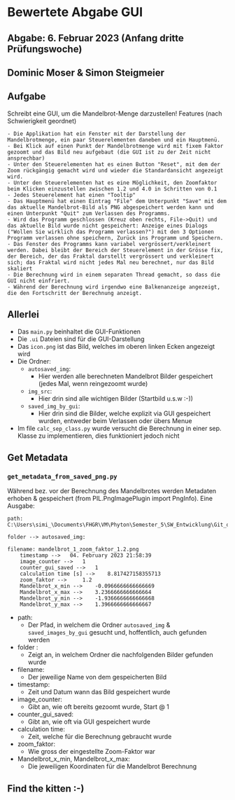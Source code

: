 
# Bewertete Abgabe GUI
## Abgabe: 6. Februar 2023 (Anfang dritte Prüfungswoche)
## Dominic Moser & Simon Steigmeier

## Aufgabe
Schreibt eine GUI, um die Mandelbrot-Menge darzustellen!
Features (nach Schwierigkeit geordnet)

    - Die Applikation hat ein Fenster mit der Darstellung der Mandelbrotmenge, ein paar Steuerelementen daneben und ein Hauptmenü.
    - Bei Klick auf einen Punkt der Mandelbrotmenge wird mit fixem Faktor gezoomt und das Bild neu aufgebaut (die GUI ist zu der Zeit nicht ansprechbar)
    - Unter den Steuerelementen hat es einen Button "Reset", mit dem der Zoom rückgängig gemacht wird und wieder die Standardansicht angezeigt wird.
    - Unter den Steuerelementen hat es eine Möglichkeit, den Zoomfaktor beim Klicken einzustellen zwischen 1.2 und 4.0 in Schritten von 0.1
    - Jedes Steuerelement hat einen "Tooltip"
    - Das Hauptmenü hat einen Eintrag "File" dem Unterpunkt "Save" mit dem das aktuelle Mandelbrot-Bild als PNG abgespeichert werden kann und einen Unterpunkt "Quit" zum Verlassen des Programms.
    - Wird das Programm geschlossen (Kreuz oben rechts, File->Quit) und das aktuelle Bild wurde nicht gespeichert: Anzeige eines Dialogs ("Wollen Sie wirklich das Programm verlassen?") mit den 3 Optionen Programm verlassen ohne speichern, Zurück ins Programm und Speichern.
    - Das Fenster des Programms kann variabel vergrössert/verkleinert werden. Dabei bleibt der Bereich der Steuerelement in der Grösse fix, der Bereich, der das Fraktal darstellt vergrössert und verkleinert sich; das Fraktal wird nicht jedes Mal neu berechnet, nur das Bild skaliert
    - Die Berechnung wird in einem separaten Thread gemacht, so dass die GUI nicht einfriert.
    - Während der Berechnung wird irgendwo eine Balkenanzeige angezeigt, die den Fortschritt der Berechnung anzeigt.

## Allerlei
- Das `main.py` beinhaltet die GUI-Funktionen
- Die `.ui` Dateien sind für die GUI-Darstellung
- Das `icon.png` ist das Bild, welches im oberen linken Ecken angezeigt wird
- Die Ordner:
  - `autosaved_img`:
    - Hier werden alle berechneten Mandelbrot Bilder gespeichert (jedes Mal, wenn reingezoomt wurde)
  - `img_src`:
    - Hier drin sind alle wichtigen Bilder (Startbild u.s.w :-))
  - `saved_img_by_gui`:
    - Hier drin sind die Bilder, welche explizit via GUI gespeichert wurden, entweder beim Verlassen oder übers Menue
- Im file `calc_sep_class.py` wurde versucht die Berechnung in einer sep. Klasse zu implementieren, dies funktioniert jedoch nicht

## Get Metadata
### `get_metadata_from_saved_png.py`
Während bez. vor der Berechnung des Mandelbrotes werden Metadaten erhoben & gespeichert (from PIL.PngImagePlugin import PngInfo). Eine Ausgabe:
````commandline
path: C:\Users\simi_\Documents\FHGR\VM\Phyton\Semester_5\SW_Entwicklung\Git_ordner_gui\gui_abgabe

folder --> autosaved_img:

filename: mandelbrot_1_zoom_faktor_1.2.png
	timestamp --> 	04. February 2023 21:58:39
	image_counter --> 	1
	counter_gui_saved --> 	1
	calculation time [s] --> 	8.817427158355713
	zoom_faktor --> 	1.2
	Mandelbrot_x_min --> 	-0.0966666666666669
	Mandelbrot_x_max --> 	3.2366666666666664
	Mandelbrot_y_min --> 	-1.9366666666666668
	Mandelbrot_y_max --> 	1.3966666666666667
````
- path:
  - Der Pfad, in welchem die Ordner `autosaved_img` & `saved_images_by_gui` gesucht und, hoffentlich, auch gefunden werden
- folder :
  - Zeigt an, in welchem Ordner die nachfolgenden Bilder gefunden wurde
- filename:
  - Der jeweilige Name von dem gespeicherten Bild
- timestamp:
  - Zeit und Datum wann das Bild gespeichert wurde
- image_counter:
  - Gibt an, wie oft bereits gezoomt wurde, Start @ 1
- counter_gui_saved:
  - Gibt an, wie oft via GUI gespeichert wurde
- calculation time:
  - Zeit, welche für die Berechnung gebraucht wurde
- zoom_faktor:
  - Wie gross der eingestellte Zoom-Faktor war
- Mandelbrot_x_min, Mandelbrot_x_max:
  - Die jeweiligen Koordinaten für die Mandelbrot Berechnung 


## Find the kitten :-)















